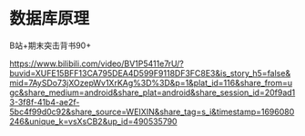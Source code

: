 # 数据库原理

B站+期末突击背书90+

https://www.bilibili.com/video/BV1P5411e7rU/?buvid=XUFE15BFF13CA795DEA4D599F9118DF3FC8E3&is_story_h5=false&mid=7AySDo73jXOzepWv1XrKAg%3D%3D&p=1&plat_id=116&share_from=ugc&share_medium=android&share_plat=android&share_session_id=20f9ad13-3f8f-41b4-ae2f-5bc4f99d0c92&share_source=WEIXIN&share_tag=s_i&timestamp=1696080246&unique_k=vsXsCB2&up_id=490535790